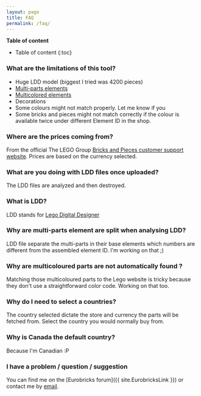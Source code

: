 ```yaml
---
layout: page
title: FAQ
permalink: /faq/
---
```


**Table of content**

* Table of content
{:toc}


### What are the limitations of this tool?
* Huge LDD model (biggest I tried was 4200 pieces)
* [Multi-parts elements](#why-are-multi-parts-element-are-split-when-analysing-ldd)
* [Multicolored elements](#why-are-multicoloured-parts-are-not-automatically-found-)
* Decorations
* Some colours might not match properly. Let me know if you 
* Some bricks and pieces might not match correctly if the colour is available twice under different Element ID in the shop.


### Where are the prices coming from?
From the official The LEGO Group [Bricks and Pieces customer support website](https://wwwsecure.us.lego.com/en-us/service/replacementparts). Prices are based on the currency selected.


### What are you doing with LDD files once uploaded? 
The LDD files are analyzed and then destroyed.


### What is LDD?
LDD stands for [Lego Digital Designer](http://ldd.lego.com/)


### Why are multi-parts element are split when analysing LDD? 
LDD file separate the multi-parts in their base elements which numbers are different from the assembled element ID. I'm working on that ;) 


### Why are multicoloured parts are not automatically found ?
Matching those multicoloured parts to the Lego website is tricky because they don't use a straightforward color code. Working on that too.


### Why do I need to select a countries? 
The country selected dictate the store and currency the parts will be fetched from. Select the country you would normally buy from.


### Why is Canada the default country? 
Because I'm Canadian :P


### I have a problem / question / suggestion
You can find me on the [Eurobricks forum]({{ site.EurobricksLink }}) or contact me by [email](mailto:info@bbqsoftwares.com).